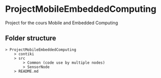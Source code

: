 # ProjectMobileEmbeddedComputing
Project for the cours Mobile and Embedded Computing


## Folder structure

```
> ProjectMobileEmbeddedComputing
    > contiki
    > src
        > Common (code use by multiple nodes)
        > SensorNode
    > README.md
```
